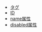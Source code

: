 - [タグ](tag/index.md)
- [ID](id/id.html)
- [name属性](name/index.md)
- [disabled属性](disabled/index.md)
